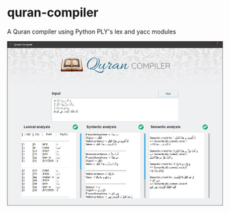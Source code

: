 # quran-compiler
A Quran compiler using Python PLY's lex and yacc modules

![](https://raw.githubusercontent.com/meryemtoulali/quran-compiler/main/IMG-20221227-WA0014.jpg)
